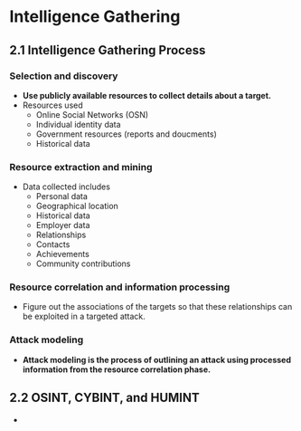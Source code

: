 # Intelligence Gathering

## 2.1 Intelligence Gathering Process

### Selection and discovery
- **Use publicly available resources to collect details about a target.**
- Resources used
  - Online Social Networks (OSN)
  - Individual identity data
  - Government resources (reports and doucments)
  - Historical data

### Resource extraction and mining
- Data collected includes
  - Personal data
  - Geographical location
  - Historical data
  - Employer data
  - Relationships
  - Contacts
  - Achievements
  - Community contributions

### Resource correlation and information processing
- Figure out the associations of the targets so that these relationships can be
  exploited in a targeted attack.

### Attack modeling
- **Attack modeling is the process of outlining an attack using processed
  information from the resource correlation phase.**

## 2.2 OSINT, CYBINT, and HUMINT
- 
